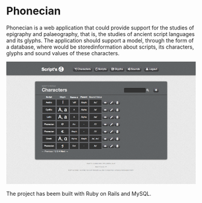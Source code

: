 Phonecian
==================

Phonecian is a web application that could provide support for the studies of epigraphy and palaeography, that is, the studies of ancient script languages and its glyphs. The application should support a model, through the form of a database, where would be storedinformation about scripts, its characters, glyphs and sound values of these characters.

![ScreenShot](phonecian.png?raw=true "Phonecian screen shot")

The project has beem built with Ruby on Rails and MySQL.